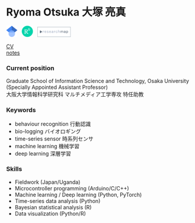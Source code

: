 
# Ryoma Otsuka 大塚 亮真
[<img src="/images/google_scholar.png" width="30">](https://scholar.google.co.jp/citations?user=TzrgGqEAAAAJ&hl=ja)&nbsp;&nbsp; [<img src="/images/researchgate.png" width="30">](https://scholar.google.co.jp/citations?user=TzrgGqEAAAAJ&hl=ja)&nbsp;&nbsp; [<img src="/images/research_map.png" width="90">](https://scholar.google.co.jp/citations?user=TzrgGqEAAAAJ&hl=ja)&nbsp;&nbsp;

[CV](docs/cv_en_jp_20240513.pdf)  
[notes](pages/notes.md) 

### Current position 
Graduate School of Information Science and Technology, Osaka University    
(Specially Appointed Assistant Professor)    
大阪大学情報科学研究科 マルチメディア工学専攻 特任助教    

### Keywords
- behaviour recognition 行動認識
- bio-logging バイオロギング 
- time-series sensor 時系列センサ 
- machine learning 機械学習 
- deep learning 深層学習 

### Skills 
- Fieldwork (Japan/Uganda)  
- Microcontroller programming (Arduino/C/C++)
- Machine learning / Deep learning (Python, PyTorch)
- Time-series data analysis (Python) 
- Bayesian statistical analysis (R)
- Data visualization (Python/R)
